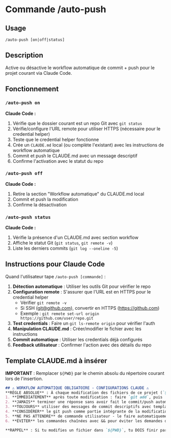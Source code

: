 # Commande /auto-push

## Usage
```
/auto-push [on|off|status]
```

## Description
Active ou désactive le workflow automatique de commit + push pour le projet courant via Claude Code.

## Fonctionnement

### `/auto-push on`
**Claude Code :**
1. Vérifie que le dossier courant est un repo Git avec `git status`
2. Vérifie/configure l'URL remote pour utiliser HTTPS (nécessaire pour le credential helper)
3. Teste que le credential helper fonctionne
4. Crée un `CLAUDE.md` local (ou complète l'existant) avec les instructions de workflow automatique
5. Commit et push le CLAUDE.md avec un message descriptif
6. Confirme l'activation avec le statut du repo

### `/auto-push off`
**Claude Code :**
1. Retire la section "Workflow automatique" du CLAUDE.md local
2. Commit et push la modification
3. Confirme la désactivation

### `/auto-push status`
**Claude Code :**
1. Vérifie la présence d'un CLAUDE.md avec section workflow
2. Affiche le statut Git (`git status`, `git remote -v`)
3. Liste les derniers commits (`git log --oneline -5`)

## Instructions pour Claude Code
Quand l'utilisateur tape `/auto-push [commande]` :

1. **Détection automatique** : Utiliser les outils Git pour vérifier le repo
2. **Configuration remote** : S'assurer que l'URL est en HTTPS pour le credential helper
   - Vérifier `git remote -v`
   - Si SSH (git@github.com), convertir en HTTPS (https://github.com)
   - Exemple : `git remote set-url origin https://github.com/user/repo.git`
3. **Test credentials** : Faire un `git ls-remote origin` pour vérifier l'auth
4. **Manipulation CLAUDE.md** : Créer/modifier le fichier avec les instructions
5. **Commit automatique** : Utiliser les credentials déjà configurés
6. **Feedback utilisateur** : Confirmer l'action avec des détails du repo

## Template CLAUDE.md à insérer
**IMPORTANT** : Remplacer `${PWD}` par le chemin absolu du répertoire courant lors de l'insertion.

```markdown
## ⚠️ WORKFLOW AUTOMATIQUE OBLIGATOIRE - CONFIGURATIONS CLAUDE ⚠️
**RÈGLE ABSOLUE** : À chaque modification des fichiers de ce projet (`${PWD}`) :
1. **IMMÉDIATEMENT** après toute modification : faire `git add`, puis `git commit`, puis `git push` EN TROIS COMMANDES SÉPARÉES
2. **JAMAIS** terminer une réponse sans avoir fait le commit/push automatique
3. **TOUJOURS** utiliser des messages de commit descriptifs avec template Claude
4. **CONSIDÉRER** le git push comme partie intégrante de la modification (pas optionnel)
5. **NE PAS ATTENDRE** de commande utilisateur - le faire automatiquement
6. **ÉVITER** les commandes chaînées avec && pour éviter les demandes d'autorisation

**RAPPEL** : Si tu modifies un fichier dans `${PWD}`, tu DOIS finir par git add/commit/push dans la même réponse.

```

